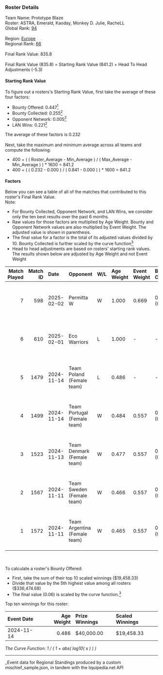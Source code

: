 ### Roster Details<br />
Team Name: Prototype Blaze<br />
Roster: ASTRA, Emerald, Kaoday, Monkey D. Julie, RacheLL<br />
Global Rank: [94](../../standings_global_2025_03_01.md)<br />
<br />
Region: [Europe]( ../../standings_europe_2025_03_01.md)<br />
Regional Rank: [66]( ../../standings_europe_2025_03_01.md)<br />
<br />
Final Rank Value:  835.8<br />
<br />
Final Rank Value (835.8) = Starting Rank Value (841.2) + Head To Head Adjustments (-5.3)<br />

#### Starting Rank Value<br />
To figure out a rosters's Starting Rank Value, first take the average of these four factors:<br />
- Bounty Offered: 0.447[<sup>1</sup>](#table2)
- Bounty Collected: 0.255[<sup>2</sup>](#table1)
- Opponent Network: 0.005[<sup>2</sup>](#table1)
- LAN Wins: 0.221[<sup>2</sup>](#table1)

The average of these factors is 0.232<br />
<br />
Next, take the maximum and minimum average across all teams and compute the following:<br />
- 400 + ( ( Roster_Average - Min_Average ) / ( Max_Average - Min_Average ) ) * 1600 = 841.2
- 400 + ( ( 0.232 - 0.000 ) / ( 0.841 - 0.000 ) ) * 1600 = 841.2


#### Factors<br />
Below you can see a table of all of the matches that contributed to this roster's Final Rank Value.<br />
Note:<br />

- For Bounty Collected, Opponent Network, and LAN Wins, we consider only the ten best results over the past 6 months.
- Raw values for those factors are multiplied by Age Weight. Bounty and Opponent Network values are also multiplied by Event Weight. The adjusted value is shown in parenthesis.
- The final value for a factor is the total of its adjusted values divided by 10. Bounty Collected is further scaled by the curve function[<sup>3</sup>](#curveFunction)
- Head to head adjustments are based on rosters' starting rank values. The results shown below are adjusted by Age Weight and not Event Weight
<span id="table1"></span><br />


| Match Played | Match ID | Date       | Opponent                     | W/L | Age Weight | Event Weight | Bounty Collected | Opponent Network | LAN Wins  | H2H Adj. | Roster                                           |
| -: | -: | :- | :- | :- | :- | :- | :- | :- | :- | -: | :- |
|            7 |      598 | 2025-02-02 | Permitta W                   | W   | 1.000      | 0.669        | 0.000 (0.000)    | 0.000 (0.000)    | 0 (0.000) |     2.33 | ASTRA, Emerald, Kaoday, Monkey D. Julie, RacheLL |
|            6 |      610 | 2025-02-01 | Eco Warriors                 | L   | 1.000      | -            | -                | -                | -         |   -16.79 | ASTRA, Emerald, Kaoday, Monkey D. Julie, RacheLL |
|            5 |     1479 | 2024-11-14 | Team Poland (Female team)    | L   | 0.486      | -            | -                | -                | -         |    -6.36 | ASTRA, Emerald, Kaoday, Monkey D. Julie, RacheLL |
|            4 |     1499 | 2024-11-14 | Team Portugal (Female team)  | W   | 0.484      | 0.557        | 0.029 (0.008)    | 0.086 (0.023)    | 1 (0.484) |     6.94 | ASTRA, Emerald, Kaoday, Monkey D. Julie, RacheLL |
|            3 |     1523 | 2024-11-13 | Team Denmark (Female team)   | W   | 0.477      | 0.557        | 0.008 (0.002)    | 0.067 (0.018)    | 1 (0.477) |     4.31 | ASTRA, Emerald, Kaoday, Monkey D. Julie, RacheLL |
|            2 |     1567 | 2024-11-11 | Team Sweden (Female team)    | W   | 0.466      | 0.557        | 0.007 (0.002)    | 0.028 (0.007)    | 1 (0.466) |     3.10 | ASTRA, Emerald, Kaoday, Monkey D. Julie, RacheLL |
|            1 |     1572 | 2024-11-11 | Team Argentina (Female team) | W   | 0.465      | 0.557        | 0.000 (0.000)    | 0.000 (0.000)    | 1 (0.465) |     1.14 | ASTRA, Emerald, Kaoday, Monkey D. Julie, RacheLL |

<br />
<span id="table2"></span><br />
To calculate a roster's Bounty Offered:<br />

- First, take the sum of their top 10 scaled winnings ($19,458.33)
- Divide that value by the 5th highest value among all rosters ($336,474.68)
- The final value (0.06) is scaled by the curve function.[<sup>3</sup>](#curveFunction)

Top ten winnings for this roster:<br />

| Event Date | Age Weight | Prize Winnings | Scaled Winnings |
| :- | -: | :- | :- |
| 2024-11-14 |      0.486 | $40,000.00     | $19,458.33      |


<span id="curveFunction"></span>_The Curve Function: 1 / ( 1 + abs( log10( x ) ) )_<br />

---
_Event data for Regional Standings produced by a custom mischief_sample.json, in tandem with the liquipedia.net API<br />

